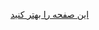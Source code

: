 
<!-- Place this tag where you want the button to render. -->
<a class="github-button" href="https://github.com/iokloud/iokloud.github.io/fork" data-color-scheme="no-preference: light; light: light; dark: dark;" data-size="large" aria-label="Fork iokloud/iokloud.github.io on GitHub"> این صفحه را بهتر کنید </a>
